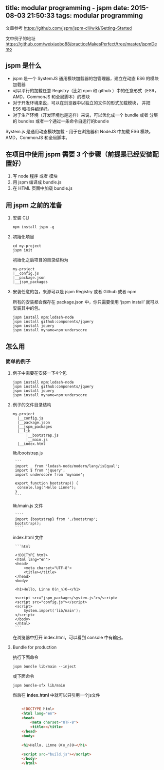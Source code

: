 title: modular programming - jspm
date: 2015-08-03 21:50:33
tags: modular programming
---

文章参考 https://github.com/jspm/jspm-cli/wiki/Getting-Started

文中例子的地址 https://github.com/weixiaobo88/practiceMakesPerfect/tree/master/jspmDemo

## jspm 是什么

- jspm 是一个 SystemJS 通用模块加载器的包管理器，建立在动态 ES6 的模块加载器
- 可以平行的加载任意 Registry（比如 npm 和 github ）中的任意形式（ES6，AMD，CommonJS 和全局脚本）的模块
- 对于开发环境来说，可以在浏览器中以独立的文件的形式加载模块， 并把 ES6 和插件编译好。
- 对于生产环境（开发环境也是这样）来说，可以优化成一个 bundle 或者 分层的 bundles 或者一个通过一条命令自运行的bundle
 
System.js 是通用动态模块加载 - 用于在浏览器和 NodeJS 中加载 ES6 模块，AMD，CommonJS 和全局脚本。

## 在项目中使用 jspm 需要 3 个步骤（前提是已经安装配置好）

1. 写 node 程序 或者 模块
2. 用 jspm 编译成 bundle.js
3. 在 HTML 页面中加载 bundle.js


## 用 jspm 之前的准备 

1. 安装 CLI

    ```
    npm install jspm -g
    ```

2. 初始化项目

    ````
    cd my-project
    jspm init
    ````
    初始化之后项目的目录结构为

    ```
    my-project
    |__config.js
    |__package.json
    |__jspm_packages
    ```

3. 安装任意的包，来源可以是 jspm Registry 或者 Github 或者 npm

    所有的安装都会保存在 package.json 中，你只需要使用 ‘jspm install’ 就可以安装其中的包。
    
    ````
    jspm install npm:lodash-node
    jspm install github:components/jquery
    jspm install jquery
    jspm install myname=npm:underscore
    ````

## 怎么用

### 简单的例子

1. 例子中需要在安装一下4个包
    ```
    jspm install npm:lodash-node
    jspm install github:components/jquery
    jspm install jquery
    jspm install myname=npm:underscore
    ```

2. 例子的文件目录结构

    ````
    my-project
      |__config.js
      |__package.json
      |__jspm_packages
      |__lib
          |__bootstrap.js
          |__main.js
      |__index.html
    ````
    
    lib/bootstrap.js
    
        ```
        import _ from 'lodash-node/modern/lang/isEqual';
        import $ from 'jquery';
        import underscore from 'myname';
        
        export function bootstrap() {
         console.log("Hello Linne");
        }
        ```
    
    lib/main.js 文件
        
        ````
        import {bootstrap} from './bootstrap';
        bootstrap();
        ````
    
    index.html 文件
    
        ```html
           
        <!DOCTYPE html>
        <html lang="en">
        <head>
            <meta charset="UTF-8">
            <title></title>
        </head>
        <body>
        
        <h1>Hello, Linne O(∩_∩)O~</h1>
        
        <script src="jspm_packages/system.js"></script>
        <script src="config.js"></script>
        <script>
            System.import('lib/main');
        </script>
        </body>
        </html>
        ```
    
    在浏览器中打开 index.html，可以看到 console 中有输出。

3. Bundle for production

    执行下面命令
    
    ````
    jspm bundle lib/main --inject
    ````
    
    或下面命令
    
    ```
    jspm bundle-sfx lib/main
    ```
    
    然后在 **index.html** 中就可以只引用一个js文件
    
    ``` html 
          
        <!DOCTYPE html>
        <html lang="en">
        <head>
            <meta charset="UTF-8">
            <title></title>
        </head>
        <body>
        
        <h1>Hello, Linne O(∩_∩)O~</h1>
        
        <script src="build.js"></script>
        </body>
        </html>
    ```